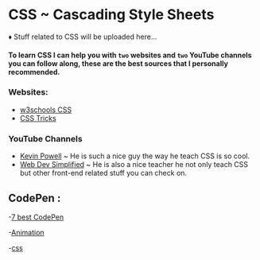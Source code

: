 # CSS ~ Cascading Style Sheets

♦ Stuff related to CSS will be uploaded here...

#### To learn CSS I can help you with `two` websites and `two` YouTube channels you can follow along, these are the best sources that I personally recommended.

### Websites:

- [w3schools CSS](https://www.w3schools.com/css/)
- [CSS Tricks](https://css-tricks.com/)

### YouTube Channels

- [Kevin Powell](https://www.youtube.com/channel/UCJZv4d5rbIKd4QHMPkcABCw) ~ He is such a nice guy the way he teach CSS is so cool.
- [Web Dev Simplified](https://www.youtube.com/c/WebDevSimplified) ~ He is also a nice teacher he not only teach CSS but other front-end related stuff you can check on.

## CodePen :

-[7 best CodePen](https://madza.hashnode.dev/7-next-level-css-codepens-to-inspire-your-future-creations)

-[Animation](https://medium.com/frontend-canteen/fantastic-css-border-animation-b02e06828beb)

-[css](https://devdojo.com/posandu/css-properties-you-should-know-right-now)
